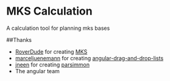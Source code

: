 # MKS Calculation
A calculation tool for planning  mks bases

##Thanks

- [RoverDude](https://github.com/BobPalmer) for creating [MKS](https://github.com/BobPalmer/MKS)
- [marceljuenemann](https://github.com/marceljuenemann) for creating [angular-drag-and-drop-lists](https://github.com/marceljuenemann/angular-drag-and-drop-lists)
- [jneen](https://github.com/jneen) for creating [parsimmon](https://github.com/jneen/parsimmon)
- The angular team
